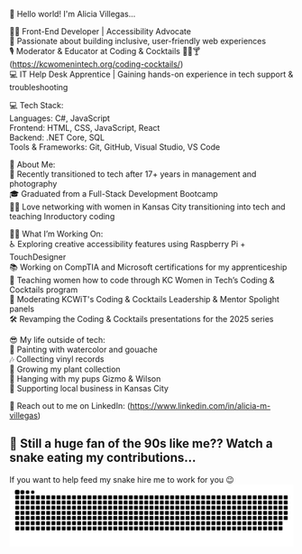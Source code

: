 👋 Hello world! I'm Alicia Villegas...   

👩‍💻 Front-End Developer | Accessibility Advocate   
🦾 Passionate about building inclusive, user-friendly web experiences    
🎙 Moderator & Educator at Coding & Cocktails 👩‍💻🍸 (https://kcwomenintech.org/coding-cocktails/)   
💻 IT Help Desk Apprentice | Gaining hands-on experience in tech support & troubleshooting    

💻 Tech Stack:  
Languages: C#, JavaScript   
Frontend: HTML, CSS, JavaScript, React    
Backend: .NET Core, SQL     
Tools & Frameworks: Git, GitHub, Visual Studio, VS Code   


🤗 About Me:     
📸 Recently transitioned to tech after 17+ years in management and photography   
🎓 Graduated from a Full-Stack Development Bootcamp     
👩‍💻 Love networking with women in Kansas City transitioning into tech and teaching Inroductory coding   


👩‍🎨 What I’m Working On:      
♿️ Exploring creative accessibility features using Raspberry Pi + TouchDesigner    
📚 Working on CompTIA and Microsoft certifications for my apprenticeship   
📝 Teaching women how to code through KC Women in Tech’s Coding & Cocktails program    
🎤 Moderating KCWiT's Coding & Cocktails Leadership & Mentor Spolight panels    
🛠 Revamping the Coding & Cocktails presentations for the 2025 series    

😎 My life outside of tech:       
🎨 Painting with watercolor and gouache   
🎶 Collecting vinyl records   
🌱 Growing my plant collection    
🐶 Hanging with my pups Gizmo & Wilson   
📍 Supporting local business in Kansas City   



💬 Reach out to me on LinkedIn: (https://www.linkedin.com/in/alicia-m-villegas)   



## 🤩 Still a huge fan of the 90s like me??  Watch a snake eating my contributions...   
If you want to help feed my snake hire me to work for you 😉   
![snake gif](https://github.com/avillegas1717/avillegas1717/blob/output/github-snake-dark.svg)

